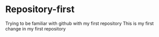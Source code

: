 # Repository-first
Trying to be familiar with github with my first repository
This is my first change in my first repository
